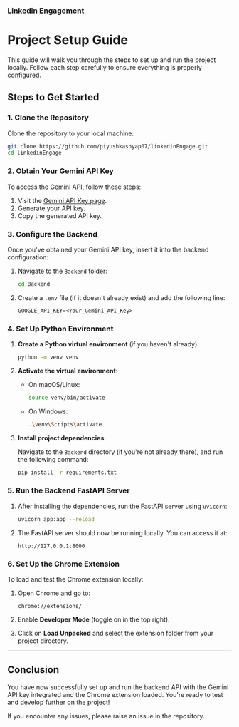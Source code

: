 ### Linkedin Engagement

# Project Setup Guide

This guide will walk you through the steps to set up and run the project locally. Follow each step carefully to ensure everything is properly configured.

## Steps to Get Started

### 1. Clone the Repository
Clone the repository to your local machine:

```bash
git clone https://github.com/piyushkashyap07/linkedinEngage.git
cd linkedinEngage
```

### 2. Obtain Your Gemini API Key

To access the Gemini API, follow these steps:

1. Visit the [Gemini API Key page](https://aistudio.google.com/app/apikey).
2. Generate your API key.
3. Copy the generated API key.

### 3. Configure the Backend

Once you've obtained your Gemini API key, insert it into the backend configuration:

1. Navigate to the `Backend` folder:
   ```bash
   cd Backend
   ```

2. Create a `.env` file (if it doesn't already exist) and add the following line:
   ```plaintext
   GOOGLE_API_KEY=<Your_Gemini_API_Key>
   ```

### 4. Set Up Python Environment

1. **Create a Python virtual environment** (if you haven't already):
   ```bash
   python -m venv venv
   ```

2. **Activate the virtual environment**:

   - On macOS/Linux:
     ```bash
     source venv/bin/activate
     ```

   - On Windows:
     ```bash
     .\venv\Scripts\activate
     ```

3. **Install project dependencies**:

   Navigate to the `Backend` directory (if you're not already there), and run the following command:
   ```bash
   pip install -r requirements.txt
   ```

### 5. Run the Backend FastAPI Server

1. After installing the dependencies, run the FastAPI server using `uvicorn`:
   ```bash
   uvicorn app:app --reload
   ```

2. The FastAPI server should now be running locally. You can access it at:
   ```plaintext
   http://127.0.0.1:8000
   ```

### 6. Set Up the Chrome Extension

To load and test the Chrome extension locally:

1. Open Chrome and go to:
   ```plaintext
   chrome://extensions/
   ```

2. Enable **Developer Mode** (toggle on in the top right).

3. Click on **Load Unpacked** and select the extension folder from your project directory.

---

## Conclusion

You have now successfully set up and run the backend API with the Gemini API key integrated and the Chrome extension loaded. You're ready to test and develop further on the project!

If you encounter any issues, please raise an issue in the repository.
```
